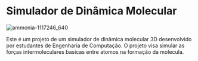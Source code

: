 Simulador de Dinâmica Molecular
================

![ammonia-1117246_640](https://user-images.githubusercontent.com/31827951/30293928-9de47684-9711-11e7-808b-472b3a823915.png)

Este é um projeto de um simulador de dinâmica molecular 3D desenvolvido por estudantes de Engenharia de Computação. O projeto visa simular as forças intermoleculares basicas entre atomos na formação da molecula.  
